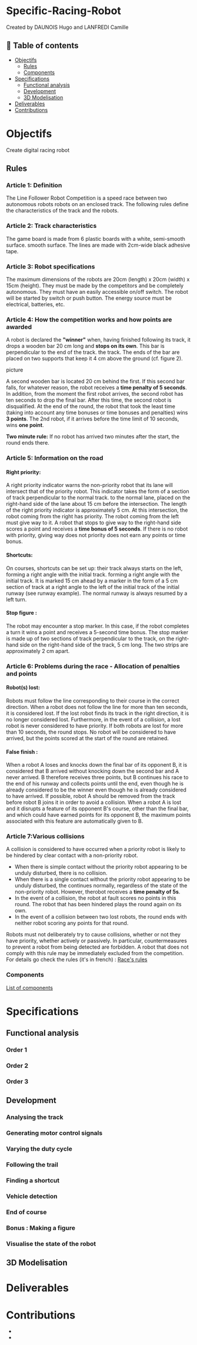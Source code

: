 
# Specific-Racing-Robot
Created by DAUNOIS Hugo and LANFREDI Camille 

## 📖 Table of contents

- [Objectifs](#-Objectifs)
  - [Rules](#Rules)
  - [Components](#Components)
- [Specifications](#-Specifications)
  - [Functional analysis](#Functional-analysis)
  - [Development](#development)
  - [3D Modelisation](#3D-Modelisation)
- [Deliverables](#Deliverables)
- [Contributions](#-contributions)


# Objectifs
Create digital racing robot
## Rules
### Article 1: Definition
The Line Follower Robot Competition is a speed race between two autonomous robots
robots on an enclosed track. The following rules define the characteristics of the track
and the robots.
### Article 2: Track characteristics
The game board is made from 6 plastic boards with a white, semi-smooth surface.
smooth surface. The lines are made with 2cm-wide black adhesive tape.
### Article 3: Robot specifications
The maximum dimensions of the robots are 20cm (length) x 20cm (width) x 15cm
(height). They must be made by the competitors and be completely autonomous. They must
have an easily accessible on/off switch. The robot will be started
by switch or push button. The energy source must be electrical,
batteries, etc.
### Article 4: How the competition works and how points are awarded
A robot is declared the **"winner"** when, having finished following its track, it drops a wooden bar
20 cm long and **stops on its own**. This bar is perpendicular to the end of the track.
the track. The ends of the bar are placed on two supports that keep it 4 cm above the ground (cf.
figure 2).

picture

A second wooden bar is located 20 cm behind the first. If this second bar
falls, for whatever reason, the robot receives a **time penalty of 5 seconds**.
In addition, from the moment the first robot arrives, the second robot has ten seconds to
drop the final bar. After this time, the second robot is disqualified.
At the end of the round, the robot that took the least time (taking into account any time bonuses or
time bonuses and penalties) wins **3 points**. The 2nd robot, if it arrives before the time limit of 10
seconds, wins **one point**.

**Two minute rule:**
If no robot has arrived two minutes after the start, the round ends there.
### Article 5: Information on the road
#### Right priority:
A right priority indicator warns the non-priority robot that its lane will intersect that of the
priority robot. This indicator takes the form of a section of track perpendicular to the normal track.
to the normal lane, placed on the right-hand side of the lane about 15 cm before the intersection. The
length of the right priority indicator is approximately 5 cm.
At this intersection, the robot coming from the right has priority. The robot coming from the left must
give way to it. A robot that stops to give way to the right-hand side scores a point and receives a **time bonus of 5 seconds**. If there is no robot with priority, giving way does not
priority does not earn any points or time bonus.
#### Shortcuts:
On courses, shortcuts can be set up: their track always starts on the left, forming a right angle with the initial track. forming a right angle with the initial track. It is marked 15 cm ahead by a marker in the form of a 5 cm section of track at a right angle to the left of the initial track of the initial runway (see runway example). The normal runway is always resumed by a left turn. 
#### Stop figure :
The robot may encounter a stop marker. In this case, if the robot completes a turn it wins a point and receives a 5-second time bonus. The stop marker is made up of two sections of track perpendicular to the track, on the right-hand side on the right-hand side of the track, 5 cm long. The two strips are approximately 2 cm apart.
### Article 6: Problems during the race - Allocation of penalties and points
#### Robot(s) lost:
Robots must follow the line corresponding to their course in the correct direction. When a robot does not follow the line for more than ten seconds, it is considered lost. If the lost robot finds its track in the right direction, it is no longer considered lost. Furthermore, in the event of a collision, a lost robot is never considered to have priority. If both robots are lost for more than 10 seconds, the round stops. No robot will be considered to have arrived, but the points scored at the start of the round are retained.
#### False finish :
When a robot A loses and knocks down the final bar of its opponent B, it is considered that B arrived without knocking down the second bar and A never arrived. B therefore receives three points, but B continues his race to the end of his runway and collects points until the end, even though he is already considered to be the winner even though he is already considered to have arrived. If possible, robot A should be removed from the track before robot B joins it in order to avoid a collision.
When a robot A is lost and it disrupts a feature of its opponent B's course, other than the final bar, and which could have earned points for its opponent B, the maximum points associated with this feature are automatically given to B.
### Article 7:Various collisions
A collision is considered to have occurred when a priority robot is likely to be hindered by clear contact
with a non-priority robot.
  - When there is simple contact without the priority robot appearing to be unduly disturbed, there is no collision.
  - When there is a single contact without the priority robot appearing to be unduly disturbed, the continues normally, regardless of the state of the non-priority robot. However, therobot receives a **time penalty of 5s**.
  - In the event of a collision, the robot at fault scores no points in this round. The robot that has been hindered plays the round again on its own.
  - In the event of a collision between two lost robots, the round ends with neither robot scoring any points for that round.

Robots must not deliberately try to cause collisions, whether or not they have priority, whether actively or passively. In particular, countermeasures to prevent a robot from being detected are forbidden. A robot that does not comply with this
rule may be immediately excluded from the competition.
For details go check the rules (it's in french) : [Race's rules](Suiveur-de-Ligne-V3.1.pdf)
### Components
[List of components](List-of-components.md)
# Specifications
## Functional analysis
### Order 1
### Order 2
### Order 3
## Development
### Analysing the track
### Generating motor control signals
### Varying the duty cycle
### Following the trail
### Finding a shortcut
### Vehicle detection
### End of course
### Bonus : Making a figure
### Visualise the state of the robot
## 3D Modelisation
# Deliverables
# Contributions
-
-
